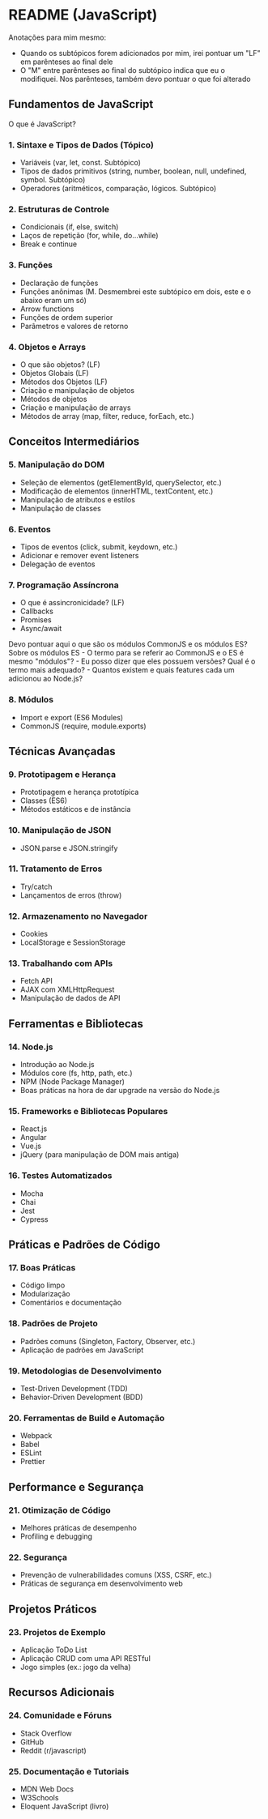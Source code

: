 # README (JavaScript)

Anotações para mim mesmo:

- Quando os subtópicos forem adicionados por mim, irei pontuar um "LF" em parênteses ao final dele
- O "M" entre parênteses ao final do subtópico indica que eu o modifiquei. Nos parênteses, também devo pontuar o que foi alterado

## Fundamentos de JavaScript

O que é JavaScript?

### 1. Sintaxe e Tipos de Dados (Tópico)

- Variáveis (var, let, const. Subtópico)
- Tipos de dados primitivos (string, number, boolean, null, undefined, symbol. Subtópico)
- Operadores (aritméticos, comparação, lógicos. Subtópico)

### 2. Estruturas de Controle

- Condicionais (if, else, switch)
- Laços de repetição (for, while, do...while)
- Break e continue

### 3. Funções

- Declaração de funções
- Funções anônimas (M. Desmembrei este subtópico em dois, este e o abaixo eram um só)
- Arrow functions
- Funções de ordem superior
- Parâmetros e valores de retorno

### 4. Objetos e Arrays

- O que são objetos? (LF)
- Objetos Globais (LF)
- Métodos dos Objetos (LF)
- Criação e manipulação de objetos
- Métodos de objetos
- Criação e manipulação de arrays
- Métodos de array (map, filter, reduce, forEach, etc.)

## Conceitos Intermediários

### 5. Manipulação do DOM

- Seleção de elementos (getElementById, querySelector, etc.)
- Modificação de elementos (innerHTML, textContent, etc.)
- Manipulação de atributos e estilos
- Manipulação de classes

### 6. Eventos

- Tipos de eventos (click, submit, keydown, etc.)
- Adicionar e remover event listeners
- Delegação de eventos

### 7. Programação Assíncrona

- O que é assincronicidade? (LF)
- Callbacks
- Promises
- Async/await

Devo pontuar aqui o que são os módulos CommonJS e os módulos ES?  
    Sobre os módulos ES
    - O termo para se referir ao CommonJS e o ES é mesmo "módulos"?
    - Eu posso dizer que eles possuem versões? Qual é o termo mais adequado?
    - Quantos existem e quais features cada um adicionou ao Node.js?

### 8. Módulos

- Import e export (ES6 Modules)
- CommonJS (require, module.exports)

## Técnicas Avançadas

### 9. Prototipagem e Herança

- Prototipagem e herança prototípica
- Classes (ES6)
- Métodos estáticos e de instância

### 10. Manipulação de JSON

- JSON.parse e JSON.stringify

### 11. Tratamento de Erros

- Try/catch
- Lançamentos de erros (throw)

### 12. Armazenamento no Navegador

- Cookies
- LocalStorage e SessionStorage

### 13. Trabalhando com APIs

- Fetch API
- AJAX com XMLHttpRequest
- Manipulação de dados de API

## Ferramentas e Bibliotecas

### 14. Node.js

- Introdução ao Node.js
- Módulos core (fs, http, path, etc.)
- NPM (Node Package Manager)
- Boas práticas na hora de dar upgrade na versão do Node.js

### 15. Frameworks e Bibliotecas Populares

- React.js
- Angular
- Vue.js
- jQuery (para manipulação de DOM mais antiga)

### 16. Testes Automatizados

- Mocha
- Chai
- Jest
- Cypress

## Práticas e Padrões de Código

### 17. Boas Práticas

- Código limpo
- Modularização
- Comentários e documentação

### 18. Padrões de Projeto

- Padrões comuns (Singleton, Factory, Observer, etc.)
- Aplicação de padrões em JavaScript

### 19. Metodologias de Desenvolvimento

- Test-Driven Development (TDD)
- Behavior-Driven Development (BDD)

### 20. Ferramentas de Build e Automação

- Webpack
- Babel
- ESLint
- Prettier

## Performance e Segurança

### 21. Otimização de Código

- Melhores práticas de desempenho
- Profiling e debugging

### 22. Segurança

- Prevenção de vulnerabilidades comuns (XSS, CSRF, etc.)
- Práticas de segurança em desenvolvimento web

## Projetos Práticos

### 23. Projetos de Exemplo

- Aplicação ToDo List
- Aplicação CRUD com uma API RESTful
- Jogo simples (ex.: jogo da velha)

## Recursos Adicionais

### 24. Comunidade e Fóruns

- Stack Overflow
- GitHub
- Reddit (r/javascript)

### 25. Documentação e Tutoriais

- MDN Web Docs
- W3Schools
- Eloquent JavaScript (livro)